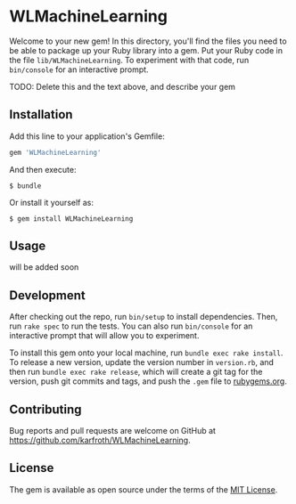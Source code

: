 # WLMachineLearning

Welcome to your new gem! In this directory, you'll find the files you need to be able to package up your Ruby library into a gem. Put your Ruby code in the file `lib/WLMachineLearning`. To experiment with that code, run `bin/console` for an interactive prompt.

TODO: Delete this and the text above, and describe your gem

## Installation

Add this line to your application's Gemfile:

```ruby
gem 'WLMachineLearning'
```

And then execute:

    $ bundle

Or install it yourself as:

    $ gem install WLMachineLearning

## Usage

will be added soon

## Development

After checking out the repo, run `bin/setup` to install dependencies. Then, run `rake spec` to run the tests. You can also run `bin/console` for an interactive prompt that will allow you to experiment.

To install this gem onto your local machine, run `bundle exec rake install`. To release a new version, update the version number in `version.rb`, and then run `bundle exec rake release`, which will create a git tag for the version, push git commits and tags, and push the `.gem` file to [rubygems.org](https://rubygems.org).

## Contributing

Bug reports and pull requests are welcome on GitHub at https://github.com/karfroth/WLMachineLearning.


## License

The gem is available as open source under the terms of the [MIT License](http://opensource.org/licenses/MIT).

